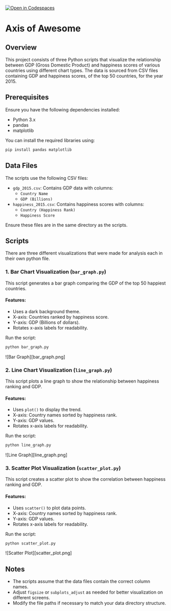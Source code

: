 [![Open in Codespaces](https://classroom.github.com/assets/launch-codespace-2972f46106e565e64193e422d61a12cf1da4916b45550586e14ef0a7c637dd04.svg)](https://classroom.github.com/open-in-codespaces?assignment_repo_id=18859768)
# Axis of Awesome

## Overview
This project consists of three Python scripts that visualize the relationship between GDP (Gross Domestic Product) and happiness scores of various countries using different chart types. The data is sourced from CSV files containing GDP and happiness scores, of the top 50 countries, for the year 2015.

## Prerequisites
Ensure you have the following dependencies installed:
- Python 3.x
- pandas
- matplotlib

You can install the required libraries using:
```bash
pip install pandas matplotlib
```

## Data Files
The scripts use the following CSV files:
- `gdp_2015.csv`: Contains GDP data with columns:
  - `Country Name`
  - `GDP (Billions)`
- `happiness_2015.csv`: Contains happiness scores with columns:
  - `Country (Happiness Rank)`
  - `Happiness Score`

Ensure these files are in the same directory as the scripts.

## Scripts
There are three different visualizations that were made for analysis each in their own python file.

### 1. Bar Chart Visualization (`bar_graph.py`)
This script generates a bar graph comparing the GDP of the top 50 happiest countries.
#### Features:
- Uses a dark background theme.
- X-axis: Countries ranked by happiness score.
- Y-axis: GDP (Billions of dollars).
- Rotates x-axis labels for readability.

Run the script:
```bash
python bar_graph.py
```

![Bar Graph][bar_graph.png]

### 2. Line Chart Visualization (`line_graph.py`)
This script plots a line graph to show the relationship between happiness ranking and GDP.
#### Features:
- Uses `plot()` to display the trend.
- X-axis: Country names sorted by happiness rank.
- Y-axis: GDP values.
- Rotates x-axis labels for readability.

Run the script:
```bash
python line_graph.py
```

![Line Graph][line_graph.png]

### 3. Scatter Plot Visualization (`scatter_plot.py`)
This script creates a scatter plot to show the correlation between happiness ranking and GDP.
#### Features:
- Uses `scatter()` to plot data points.
- X-axis: Country names sorted by happiness rank.
- Y-axis: GDP values.
- Rotates x-axis labels for readability.

Run the script:
```bash
python scatter_plot.py
```

![Scatter Plot][scatter_plot.png]

## Notes
- The scripts assume that the data files contain the correct column names.
- Adjust `figsize` or `subplots_adjust` as needed for better visualization on different screens.
- Modify the file paths if necessary to match your data directory structure.

[def]: fd